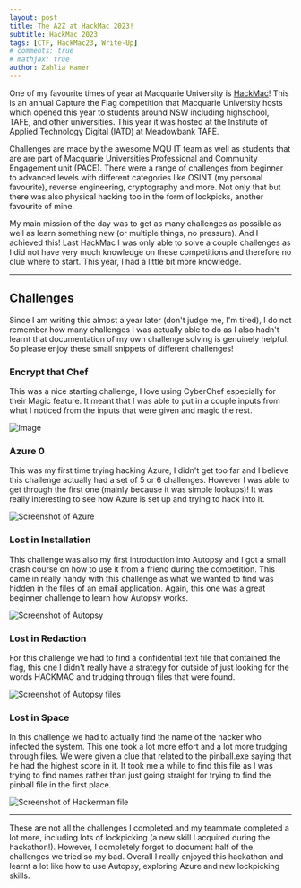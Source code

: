```yaml
---
layout: post
title: The A2Z at HackMac 2023!
subtitle: HackMac 2023
tags: [CTF, HackMac23, Write-Up]
# comments: true
# mathjax: true
author: Zahlia Hamer
---
```


One of my favourite times of year at Macquarie University is [HackMac](https://hackmac.xyz/)! This is an annual Capture the Flag competition that Macquarie University hosts which opened this year to students around NSW including highschool, TAFE, and other universities. This year it was hosted at the Institute of Applied Technology Digital (IATD) at Meadowbank TAFE.

Challenges are made by the awesome MQU IT team as well as students that are are part of Macquarie Universities Professional and Community Engagement unit (PACE). There were a range of challenges from beginner to advanced levels with different categories like OSINT (my personal favourite), reverse engineering, cryptography and more. Not only that but there was also physical hacking too in the form of lockpicks, another favourite of mine. 

My main mission of the day was to get as many challenges as possible as well as learn something new (or multiple things, no pressure). And I achieved this! Last HackMac I was only able to solve a couple challenges as I did not have very much knowledge on these competitions and therefore no clue where to start. This year, I had a little bit more knowledge. 

---

## Challenges
Since I am writing this almost a year later (don't judge me, I'm tired), I do not remember how many challenges I was actually able to do as I also hadn't learnt that documentation of my own challenge solving is genuinely helpful. So please enjoy these small snippets of different challenges!

### Encrypt that Chef
This was a nice starting challenge, I love using CyberChef especially for their Magic feature. It meant that I was able to put in a couple inputs from what I noticed from the inputs that were given and magic the rest.

![Image](https://cdn.discordapp.com/attachments/1165060607377158194/1165060774478221442/image.png?ex=666e1be6&is=666cca66&hm=b293cd9519db7c9d3b605eb678e7c0bc1a756c445a4c54696520335c38562f7b&)


### Azure 0
This was my first time trying hacking Azure, I didn't get too far and I believe this challenge actually had a set of 5 or 6 challenges. However I was able to get through the first one (mainly because it was simple lookups)! It was really interesting to see how Azure is set up and trying to hack into it. 

![Screenshot of Azure](https://media.discordapp.net/attachments/1165115604693434429/1165115703603507231/image.png?ex=666e4f0e&is=666cfd8e&hm=d93b4a02838e49d2368d677fefc15df9cbff2f6c2d3f5a3188093ff148a43381&=&format=webp&quality=lossless&width=719&height=248)


### Lost in Installation
This challenge was also my first introduction into Autopsy and I got a small crash course on how to use it from a friend during the competition. This came in really handy with this challenge as what we wanted to find was hidden in the files of an email application. Again, this one was a great beginner challenge to learn how Autopsy works.

![Screenshot of Autopsy](https://media.discordapp.net/attachments/1165124518143086602/1165124567212240956/image.png?ex=666e574f&is=666d05cf&hm=402544d63c5232dab5315e95954390357b0017b2d127ca6f665d132a778eab01&=&format=webp&quality=lossless&width=719&height=452)


### Lost in Redaction
For this challenge we had to find a confidential text file that contained the flag, this one I didn't really have a strategy for outside of just looking for the words HACKMAC and trudging through files that were found.

![Screenshot of Autopsy files](https://media.discordapp.net/attachments/1165125177269563466/1165125184878026772/image.png?ex=666e57e3&is=666d0663&hm=f5c2a4b113220f3c247cfc19a81a881c2eb75cd6d00fd94047accb8f8472d8e2&=&format=webp&quality=lossless&width=719&height=496)


### Lost in Space
In this challenge we had to actually find the name of the hacker who infected the system. This one took a lot more effort and a lot more trudging through files. We were given a clue that related to the pinball.exe saying that he had the highest score in it. It took me a while to find this file as I was trying to find names rather than just going straight for trying to find the pinball file in the first place.

![Screenshot of Hackerman file](https://media.discordapp.net/attachments/1165132729852104745/1165132737624166420/image.png?ex=666db62b&is=666c64ab&hm=86d735e40c045444692df92ccfd9e37871becd1fe53759c13ec5907a5585b201&=&format=webp&quality=lossless&width=719&height=488)

---

These are not all the challenges I completed and my teammate completed a lot more, including lots of lockpicking (a new skill I acquired during the hackathon!). However, I completely forgot to document half of the challenges we tried so my bad. Overall I really enjoyed this hackathon and learnt a lot like how to use Autopsy, exploring Azure and new lockpicking skills.